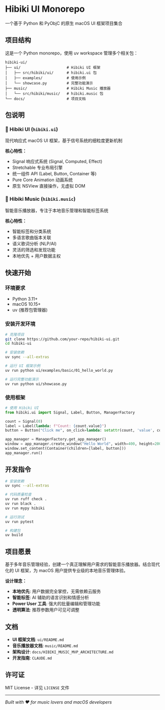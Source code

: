 # Hibiki UI Monorepo

一个基于 Python 和 PyObjC 的原生 macOS UI 框架项目集合

## 项目结构

这是一个 Python monorepo，使用 uv workspace 管理多个相关包：

```
hibiki-ui/
├── ui/                     # Hibiki UI 框架
│   ├── src/hibiki/ui/      # hibiki.ui 包
│   ├── examples/           # 使用示例
│   └── showcase.py         # 完整功能演示
├── music/                  # Hibiki Music 播放器
│   └── src/hibiki/music/   # hibiki.music 包  
└── docs/                   # 项目文档
```

## 包说明

### 🎨 Hibiki UI (`hibiki.ui`)
现代响应式 macOS UI 框架，基于信号系统的细粒度更新机制

**核心特性：**
- Signal 响应式系统 (Signal, Computed, Effect)
- Stretchable 专业布局引擎
- 统一组件 API (Label, Button, Container 等)
- Pure Core Animation 动画系统
- 原生 NSView 直接操作，无虚拟 DOM

### 🎵 Hibiki Music (`hibiki.music`)
智能音乐播放器，专注于本地音乐管理和智能标签系统

**核心特性：**
- 智能标签和分类系统
- 多语言歌曲版本关联
- 语义歌词分析 (NLP/AI)
- 灵活的筛选和发现功能
- 本地优先 + 用户数据主权

## 快速开始

### 环境要求
- Python 3.11+
- macOS 10.15+
- uv (推荐包管理器)

### 安装开发环境

```bash
# 克隆项目
git clone https://github.com/your-repo/hibiki-ui.git
cd hibiki-ui

# 安装依赖
uv sync --all-extras

# 运行 UI 框架示例
uv run python ui/examples/basic/01_hello_world.py

# 运行完整功能演示
uv run python ui/showcase.py
```

### 使用框架

```python
# 使用 Hibiki UI
from hibiki.ui import Signal, Label, Button, ManagerFactory

count = Signal(0)
label = Label(lambda: f"Count: {count.value}")
button = Button("Click me", on_click=lambda: setattr(count, 'value', count.value + 1))

app_manager = ManagerFactory.get_app_manager()
window = app_manager.create_window("Hello World", width=400, height=200)
window.set_content(Container(children=[label, button]))
app_manager.run()
```

## 开发指令

```bash
# 安装依赖
uv sync --all-extras

# 代码质量检查
uv run ruff check .
uv run black .
uv run mypy hibiki

# 运行测试
uv run pytest

# 构建包
uv build
```

## 项目愿景

基于多年音乐管理经验，创建一个真正理解用户需求的智能音乐播放器。结合现代化的 UI 框架，为 macOS 用户提供专业级的本地音乐管理体验。

**设计理念：**
- **本地优先**: 用户数据完全掌控，无需依赖云服务
- **智能标签**: AI 辅助的语言识别和情感分析  
- **Power User 工具**: 强大的批量编辑和管理功能
- **透明算法**: 推荐参数用户可见可调整

## 文档

- **UI 框架文档**: `ui/README.md`
- **音乐播放器文档**: `music/README.md` 
- **架构设计**: `docs/HIBIKI_MUSIC_MVP_ARCHITECTURE.md`
- **开发指南**: `CLAUDE.md`

## 许可证

MIT License - 详见 `LICENSE` 文件

---

*Built with ❤️ for music lovers and macOS developers*